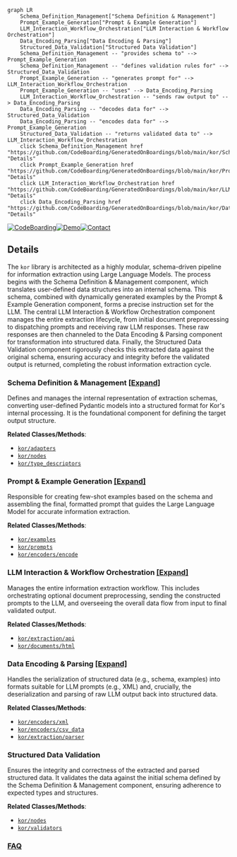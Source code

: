 ```mermaid
graph LR
    Schema_Definition_Management["Schema Definition & Management"]
    Prompt_Example_Generation["Prompt & Example Generation"]
    LLM_Interaction_Workflow_Orchestration["LLM Interaction & Workflow Orchestration"]
    Data_Encoding_Parsing["Data Encoding & Parsing"]
    Structured_Data_Validation["Structured Data Validation"]
    Schema_Definition_Management -- "provides schema to" --> Prompt_Example_Generation
    Schema_Definition_Management -- "defines validation rules for" --> Structured_Data_Validation
    Prompt_Example_Generation -- "generates prompt for" --> LLM_Interaction_Workflow_Orchestration
    Prompt_Example_Generation -- "uses" --> Data_Encoding_Parsing
    LLM_Interaction_Workflow_Orchestration -- "sends raw output to" --> Data_Encoding_Parsing
    Data_Encoding_Parsing -- "decodes data for" --> Structured_Data_Validation
    Data_Encoding_Parsing -- "encodes data for" --> Prompt_Example_Generation
    Structured_Data_Validation -- "returns validated data to" --> LLM_Interaction_Workflow_Orchestration
    click Schema_Definition_Management href "https://github.com/CodeBoarding/GeneratedOnBoardings/blob/main/kor/Schema_Definition_Management.md" "Details"
    click Prompt_Example_Generation href "https://github.com/CodeBoarding/GeneratedOnBoardings/blob/main/kor/Prompt_Example_Generation.md" "Details"
    click LLM_Interaction_Workflow_Orchestration href "https://github.com/CodeBoarding/GeneratedOnBoardings/blob/main/kor/LLM_Interaction_Workflow_Orchestration.md" "Details"
    click Data_Encoding_Parsing href "https://github.com/CodeBoarding/GeneratedOnBoardings/blob/main/kor/Data_Encoding_Parsing.md" "Details"
```

[![CodeBoarding](https://img.shields.io/badge/Generated%20by-CodeBoarding-9cf?style=flat-square)](https://github.com/CodeBoarding/GeneratedOnBoardings)[![Demo](https://img.shields.io/badge/Try%20our-Demo-blue?style=flat-square)](https://www.codeboarding.org/demo)[![Contact](https://img.shields.io/badge/Contact%20us%20-%20contact@codeboarding.org-lightgrey?style=flat-square)](mailto:contact@codeboarding.org)

## Details

The `kor` library is architected as a highly modular, schema-driven pipeline for information extraction using Large Language Models. The process begins with the Schema Definition & Management component, which translates user-defined data structures into an internal schema. This schema, combined with dynamically generated examples by the Prompt & Example Generation component, forms a precise instruction set for the LLM. The central LLM Interaction & Workflow Orchestration component manages the entire extraction lifecycle, from initial document preprocessing to dispatching prompts and receiving raw LLM responses. These raw responses are then channeled to the Data Encoding & Parsing component for transformation into structured data. Finally, the Structured Data Validation component rigorously checks this extracted data against the original schema, ensuring accuracy and integrity before the validated output is returned, completing the robust information extraction cycle.

### Schema Definition & Management [[Expand]](./Schema_Definition_Management.md)
Defines and manages the internal representation of extraction schemas, converting user-defined Pydantic models into a structured format for Kor's internal processing. It is the foundational component for defining the target output structure.


**Related Classes/Methods**:

- <a href="https://github.com/eyurtsev/kor/blob/main/kor/adapters.py" target="_blank" rel="noopener noreferrer">`kor/adapters`</a>
- <a href="https://github.com/eyurtsev/kor/blob/main/kor/nodes.py" target="_blank" rel="noopener noreferrer">`kor/nodes`</a>
- <a href="https://github.com/eyurtsev/kor/blob/main/kor/type_descriptors.py" target="_blank" rel="noopener noreferrer">`kor/type_descriptors`</a>


### Prompt & Example Generation [[Expand]](./Prompt_Example_Generation.md)
Responsible for creating few-shot examples based on the schema and assembling the final, formatted prompt that guides the Large Language Model for accurate information extraction.


**Related Classes/Methods**:

- <a href="https://github.com/eyurtsev/kor/blob/main/kor/examples.py" target="_blank" rel="noopener noreferrer">`kor/examples`</a>
- <a href="https://github.com/eyurtsev/kor/blob/main/kor/prompts.py" target="_blank" rel="noopener noreferrer">`kor/prompts`</a>
- <a href="https://github.com/eyurtsev/kor/blob/main/kor/encoders/encode.py" target="_blank" rel="noopener noreferrer">`kor/encoders/encode`</a>


### LLM Interaction & Workflow Orchestration [[Expand]](./LLM_Interaction_Workflow_Orchestration.md)
Manages the entire information extraction workflow. This includes orchestrating optional document preprocessing, sending the constructed prompts to the LLM, and overseeing the overall data flow from input to final validated output.


**Related Classes/Methods**:

- <a href="https://github.com/eyurtsev/kor/blob/main/kor/extraction/api.py" target="_blank" rel="noopener noreferrer">`kor/extraction/api`</a>
- <a href="https://github.com/eyurtsev/kor/blob/main/kor/documents/html.py" target="_blank" rel="noopener noreferrer">`kor/documents/html`</a>


### Data Encoding & Parsing [[Expand]](./Data_Encoding_Parsing.md)
Handles the serialization of structured data (e.g., schema, examples) into formats suitable for LLM prompts (e.g., XML) and, crucially, the deserialization and parsing of raw LLM output back into structured data.


**Related Classes/Methods**:

- <a href="https://github.com/eyurtsev/kor/blob/main/kor/encoders/xml.py" target="_blank" rel="noopener noreferrer">`kor/encoders/xml`</a>
- <a href="https://github.com/eyurtsev/kor/blob/main/kor/encoders/csv_data.py" target="_blank" rel="noopener noreferrer">`kor/encoders/csv_data`</a>
- <a href="https://github.com/eyurtsev/kor/blob/main/kor/extraction/parser.py" target="_blank" rel="noopener noreferrer">`kor/extraction/parser`</a>


### Structured Data Validation
Ensures the integrity and correctness of the extracted and parsed structured data. It validates the data against the initial schema defined by the Schema Definition & Management component, ensuring adherence to expected types and structures.


**Related Classes/Methods**:

- <a href="https://github.com/eyurtsev/kor/blob/main/kor/nodes.py" target="_blank" rel="noopener noreferrer">`kor/nodes`</a>
- <a href="https://github.com/eyurtsev/kor/blob/main/kor/validators.py" target="_blank" rel="noopener noreferrer">`kor/validators`</a>




### [FAQ](https://github.com/CodeBoarding/GeneratedOnBoardings/tree/main?tab=readme-ov-file#faq)